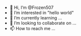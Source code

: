 - 👋 Hi, I’m @Frozen507
- 👀 I’m interested in "hello world"
- 🌱 I’m currently learning ...
- 💞️ I’m looking to collaborate on ...
- 📫 How to reach me ...

<!---
Frozen507/Frozen507 is a ✨ special ✨ repository because its `README.md` (this file) appears on your GitHub profile.
You can click the Preview link to take a look at your changes.
--->
